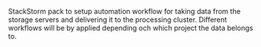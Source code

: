 StackStorm pack to setup automation workflow for taking data from the
storage servers and delivering it to the processing cluster. Different
workflows will be by applied depending och which project the data
belongs to.
